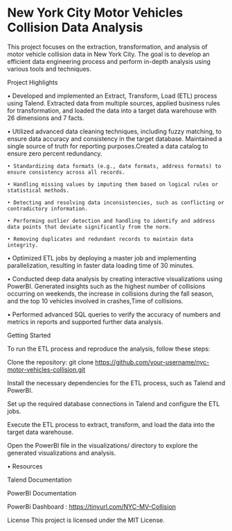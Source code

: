 # New York City Motor Vehicles Collision Data Analysis

This project focuses on the extraction, transformation, and analysis of motor vehicle collision data in New York City. The goal is to develop an efficient data engineering process and perform in-depth analysis using various tools and techniques.

Project Highlights

• Developed and implemented an Extract, Transform, Load (ETL) process using Talend. Extracted data from multiple sources, applied business rules for transformation, and loaded the data into a target data warehouse with 26 dimensions and 7 facts.

• Utilized advanced data cleaning techniques, including fuzzy matching, to ensure data accuracy and consistency in the target database. Maintained a single source of truth for reporting purposes.Created a data catalog to ensure zero percent redundancy.

    • Standardizing data formats (e.g., date formats, address formats) to ensure consistency across all records.
    
    • Handling missing values by imputing them based on logical rules or statistical methods.
    
    • Detecting and resolving data inconsistencies, such as conflicting or contradictory information.
    
    • Performing outlier detection and handling to identify and address data points that deviate significantly from the norm.
    
    • Removing duplicates and redundant records to maintain data integrity.
    
• Optimized ETL jobs by deploying a master job and implementing parallelization, resulting in faster data loading time of 30 minutes.

• Conducted deep data analysis by creating interactive visualizations using PowerBI. Generated insights such as the highest number of collisions occurring on weekends, the increase in collisions during the fall season, and the top 10 vehicles involved in crashes,Time of collisions.

• Performed advanced SQL queries to verify the accuracy of numbers and metrics in reports and supported further data analysis.


Getting Started

To run the ETL process and reproduce the analysis, follow these steps:


Clone the repository: git clone https://github.com/your-username/nyc-motor-vehicles-collision.git

Install the necessary dependencies for the ETL process, such as Talend and PowerBI.

Set up the required database connections in Talend and configure the ETL jobs.

Execute the ETL process to extract, transform, and load the data into the target data warehouse.

Open the PowerBI file in the visualizations/ directory to explore the generated visualizations and analysis.


• Resources

Talend Documentation

PowerBI Documentation

PowerBi Dashboard : https://tinyurl.com/NYC-MV-Collision

License
This project is licensed under the MIT License.
